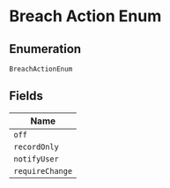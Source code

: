 
# Breach Action Enum

## Enumeration

`BreachActionEnum`

## Fields

| Name |
|  --- |
| `off` |
| `recordOnly` |
| `notifyUser` |
| `requireChange` |

